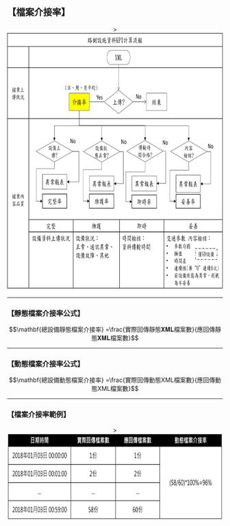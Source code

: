 ## 【檔案介接率】
     
     
   <div align=center>><img src="https://github.com/trafficmotc/UploadInformation/blob/master/KPI/KPI計算流程之介接率.png" width="800" height="600" /></div>
     

----

### 【靜態檔案介接率公式】

$$\mathbf{總設備靜態檔案介接率} =\frac{實際回傳靜態𝐗𝐌𝐋檔案數}{應回傳靜態𝐗𝐌𝐋檔案數}$$

 ----    

### 【動態檔案介接率公式】



 $$\mathbf{總設備動態檔案介接率} =\frac{實際回傳動態XML檔案數}{應回傳動態XML檔案數}$$

----

### 【檔案介接率範例】
   
   <div align=center>><img src="https://github.com/trafficmotc/UploadInformation/blob/master/KPI/介接率範例圖.png" width="500" height="200" /></div>
